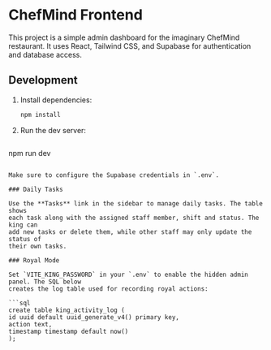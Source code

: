 # ChefMind Frontend

This project is a simple admin dashboard for the imaginary ChefMind restaurant.
It uses React, Tailwind CSS, and Supabase for authentication and database access.

## Development

1. Install dependencies:
   ```bash
   npm install
   ```
2. Run the dev server:
   ```bash
 npm run dev
  ```

Make sure to configure the Supabase credentials in `.env`.

### Daily Tasks

Use the **Tasks** link in the sidebar to manage daily tasks. The table shows
each task along with the assigned staff member, shift and status. The king can
add new tasks or delete them, while other staff may only update the status of
their own tasks.

### Royal Mode

Set `VITE_KING_PASSWORD` in your `.env` to enable the hidden admin panel. The SQL below
creates the log table used for recording royal actions:

```sql
create table king_activity_log (
  id uuid default uuid_generate_v4() primary key,
  action text,
  timestamp timestamp default now()
);
```
